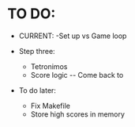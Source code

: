 # TO DO:
- CURRENT:
    -Set up vs Game loop

- Step three:
    - Tetronimos
    - Score logic -- Come back to

- To do later:
    - Fix Makefile
    - Store high scores in memory
